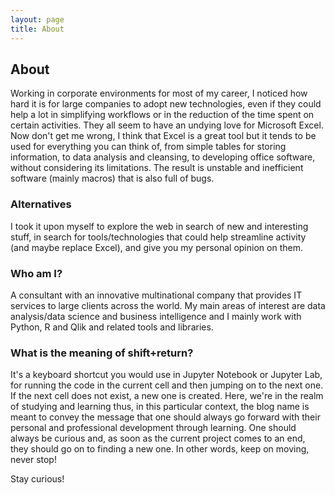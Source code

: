```yaml
---
layout: page
title: About 
---
```

## About

Working in corporate environments for most of my career, I noticed how hard it is for large companies to adopt new technologies, even if they could help a lot in simplifying workflows or in the reduction of the time spent on certain activities. They all seem to have an undying love for Microsoft Excel. Now don't get me wrong, I think that Excel is a great tool but it tends to be used for everything you can think of, from simple tables for storing information, to data analysis and cleansing, to developing office software, without considering its limitations. The result is unstable and inefficient software (mainly macros) that is also full of bugs.     

### Alternatives
I took it upon myself to explore the web in search of new and interesting stuff, in search for tools/technologies that could help streamline activity (and maybe replace Excel), and give you my personal opinion on them. 

### Who am I?
A consultant with an innovative multinational company that provides IT services to large clients across the world. My main areas of interest are data analysis/data science and business intelligence and I mainly work with Python, R and Qlik and related tools and libraries.   

### What is the meaning of shift+return?
It's a keyboard shortcut you would use in Jupyter Notebook or Jupyter Lab, for running the code in the current cell and then jumping on to the next one. If the next cell does not exist, a new one is created. Here, we're in the realm of studying and learning thus, in this particular context, the blog name is meant to convey the message that one should always go forward with their personal and professional development through learning. One should always be curious and, as soon as the current project comes to an end, they should go on to finding a new one. In other words, keep on moving, never stop!  

Stay curious!
